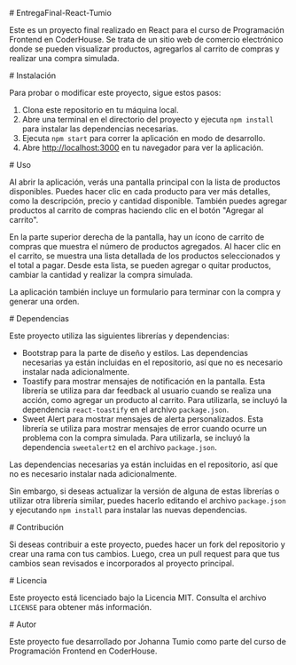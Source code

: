﻿\# EntregaFinal-React-Tumio

Este es un proyecto final realizado en React para el curso de Programación Frontend en CoderHouse. Se trata de un sitio web de comercio electrónico donde se pueden visualizar productos, agregarlos al carrito de compras y realizar una compra simulada.

\# Instalación

Para probar o modificar este proyecto, sigue estos pasos:

1. Clona este repositorio en tu máquina local.
1. Abre una terminal en el directorio del proyecto y ejecuta `npm install` para instalar las dependencias necesarias.
1. Ejecuta `npm start` para correr la aplicación en modo de desarrollo.
1. Abre [http://localhost:3000](http://localhost:3000) en tu navegador para ver la aplicación.

\# Uso

Al abrir la aplicación, verás una pantalla principal con la lista de productos disponibles. Puedes hacer clic en cada producto para ver más detalles, como la descripción, precio y cantidad disponible. También puedes agregar productos al carrito de compras haciendo clic en el botón "Agregar al carrito".

En la parte superior derecha de la pantalla, hay un ícono de carrito de compras que muestra el número de productos agregados. Al hacer clic en el carrito, se muestra una lista detallada de los productos seleccionados y el total a pagar. Desde esta lista, se pueden agregar o quitar productos, cambiar la cantidad y realizar la compra simulada.

La aplicación también incluye un formulario para terminar con la compra y generar una orden.

\# Dependencias

Este proyecto utiliza las siguientes librerías y dependencias:

- Bootstrap para la parte de diseño y estilos. Las dependencias necesarias ya están incluidas en el repositorio, así que no es necesario instalar nada adicionalmente.
- Toastify para mostrar mensajes de notificación en la pantalla. Esta librería se utiliza para dar feedback al usuario cuando se realiza una acción, como agregar un producto al carrito. Para utilizarla, se incluyó la dependencia `react-toastify` en el archivo `package.json`.
- Sweet Alert para mostrar mensajes de alerta personalizados. Esta librería se utiliza para mostrar mensajes de error cuando ocurre un problema con la compra simulada. Para utilizarla, se incluyó la dependencia `sweetalert2` en el archivo `package.json`.

Las dependencias necesarias ya están incluidas en el repositorio, así que no es necesario instalar nada adicionalmente.

Sin embargo, si deseas actualizar la versión de alguna de estas librerías o utilizar otra librería similar, puedes hacerlo editando el archivo `package.json` y ejecutando `npm install` para instalar las nuevas dependencias.

\# Contribución

Si deseas contribuir a este proyecto, puedes hacer un fork del repositorio y crear una rama con tus cambios. Luego, crea un pull request para que tus cambios sean revisados e incorporados al proyecto principal.

\# Licencia

Este proyecto está licenciado bajo la Licencia MIT. Consulta el archivo `LICENSE` para obtener más información.

\# Autor

Este proyecto fue desarrollado por Johanna Tumio como parte del curso de Programación Frontend en CoderHouse.

